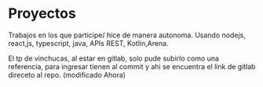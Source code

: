 # Proyectos

Trabajos en los que participe/ hice de manera autonoma. Usando nodejs, react,js, typescript, java, APIs REST, Kotlin,Arena.


El tp de vinchucas, al estar en gitlab, solo pude subirlo como una referencia, para ingresar tienen al commit y ahi se encuentra el link de gitlab direceto al repo. (modificado Ahora)

